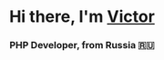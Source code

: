 <h1 align="center">Hi there, I'm <a href="https://t.me/nbspbp" target="_blank">Victor</a> </h1>
<h3 align="center">PHP Developer, from Russia 🇷🇺</h3>
